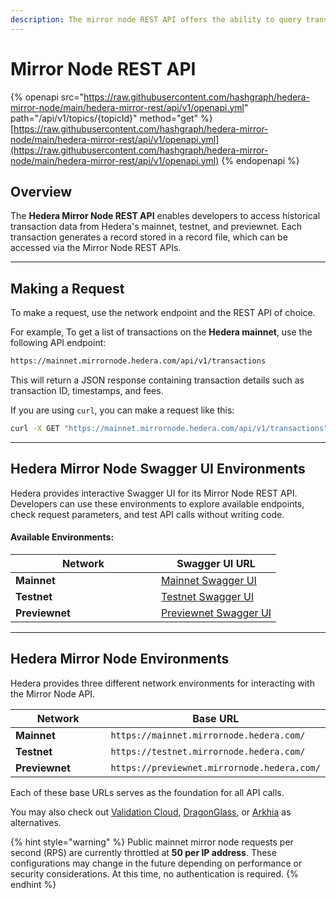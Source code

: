 ```yaml
---
description: The mirror node REST API offers the ability to query transaction information.
---
```


# Mirror Node REST API

{% openapi src="https://raw.githubusercontent.com/hashgraph/hedera-mirror-node/main/hedera-mirror-rest/api/v1/openapi.yml" path="/api/v1/topics/{topicId}" method="get" %}
[https://raw.githubusercontent.com/hashgraph/hedera-mirror-node/main/hedera-mirror-rest/api/v1/openapi.yml](https://raw.githubusercontent.com/hashgraph/hedera-mirror-node/main/hedera-mirror-rest/api/v1/openapi.yml)
{% endopenapi %}



## Overview

The **Hedera Mirror Node REST API** enables developers to access historical transaction data from Hedera's mainnet, testnet, and previewnet. Each transaction generates a record stored in a record file, which can be accessed via the Mirror Node REST APIs.

***

## Making a Request

To make a request, use the network endpoint and the REST API of choice.&#x20;

For example, To get a list of transactions on the **Hedera mainnet**, use the following API endpoint:

```bash
https://mainnet.mirrornode.hedera.com/api/v1/transactions
```

This will return a JSON response containing transaction details such as transaction ID, timestamps, and fees.

If you are using `curl`, you can make a request like this:

```bash
curl -X GET "https://mainnet.mirrornode.hedera.com/api/v1/transactions" -H "Accept: application/json"
```

***

## Hedera Mirror Node Swagger UI Environments

Hedera provides interactive Swagger UI for its Mirror Node REST API. Developers can use these environments to explore available endpoints, check request parameters, and test API calls without writing code.

#### **Available Environments:**

<table><thead><tr><th width="217">Network</th><th>Swagger UI URL</th></tr></thead><tbody><tr><td><strong>Mainnet</strong></td><td><a href="https://mainnet-public.mirrornode.hedera.com/api/v1/docs/#/">Mainnet Swagger UI</a></td></tr><tr><td><strong>Testnet</strong></td><td><a href="https://testnet.mirrornode.hedera.com/api/v1/docs/#/">Testnet Swagger UI</a></td></tr><tr><td><strong>Previewnet</strong></td><td><a href="https://previewnet.mirrornode.hedera.com/api/v1/docs/#/">Previewnet Swagger UI</a></td></tr></tbody></table>

***

## **Hedera Mirror Node Environments**

Hedera provides three different network environments for interacting with the Mirror Node API.

<table><thead><tr><th width="212">Network</th><th>Base URL</th></tr></thead><tbody><tr><td><strong>Mainnet</strong></td><td><code>https://mainnet.mirrornode.hedera.com/</code></td></tr><tr><td><strong>Testnet</strong></td><td><code>https://testnet.mirrornode.hedera.com/</code></td></tr><tr><td><strong>Previewnet</strong></td><td><code>https://previewnet.mirrornode.hedera.com/</code></td></tr></tbody></table>

Each of these base URLs serves as the foundation for all API calls.&#x20;

You may also check out [Validation Cloud](https://validationcloud.io/), [DragonGlass](https://app.dragonglass.me/hedera/pricing), or  [Arkhia](https://www.arkhia.io/features/#api-services) as alternatives.‌

{% hint style="warning" %}
Public mainnet mirror node requests per second (RPS) are currently throttled at **50 per IP address**. These configurations may change in the future depending on performance or security considerations. At this time, no authentication is required.
{% endhint %}
